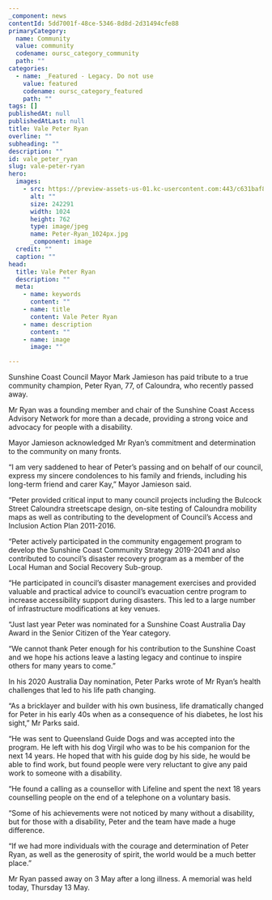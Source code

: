 ```yaml
---
_component: news
contentId: 5dd7001f-48ce-5346-8d8d-2d31494cfe88
primaryCategory:
  name: Community
  value: community
  codename: oursc_category_community
  path: ""
categories:
  - name: _Featured - Legacy. Do not use
    value: featured
    codename: oursc_category_featured
    path: ""
tags: []
publishedAt: null
publishedAtLast: null
title: Vale Peter Ryan
overline: ""
subheading: ""
description: ""
id: vale_peter_ryan
slug: vale-peter-ryan
hero:
  images:
    - src: https://preview-assets-us-01.kc-usercontent.com:443/c631baf8-1b46-001f-580c-d0001b68b4a8/a2a65022-e9f9-4a9e-b210-4124da2fce4b/Peter-Ryan_1024px.jpg
      alt: ""
      size: 242291
      width: 1024
      height: 762
      type: image/jpeg
      name: Peter-Ryan_1024px.jpg
      _component: image
  credit: ""
  caption: ""
head:
  title: Vale Peter Ryan
  description: ""
  meta:
    - name: keywords
      content: ""
    - name: title
      content: Vale Peter Ryan
    - name: description
      content: ""
    - name: image
      image: ""

---
```

Sunshine Coast Council Mayor Mark Jamieson has paid tribute to a true community champion, Peter Ryan, 77, of Caloundra, who recently passed away.

Mr Ryan was a founding member and chair of the Sunshine Coast Access Advisory Network for more than a decade, providing a strong voice and advocacy for people with a disability.

Mayor Jamieson acknowledged Mr Ryan’s commitment and determination to the community on many fronts.

“I am very saddened to hear of Peter’s passing and on behalf of our council, express my sincere condolences to his family and friends, including his long-term friend and carer Kay,” Mayor Jamieson said.

“Peter provided critical input to many council projects including the Bulcock Street Caloundra streetscape design, on-site testing of Caloundra mobility maps as well as contributing to the development of Council’s Access and Inclusion Action Plan 2011-2016.  

“Peter actively participated in the community engagement program to develop the Sunshine Coast Community Strategy 2019-2041 and also contributed to council’s disaster recovery program as a member of the Local Human and Social Recovery Sub-group.

“He participated in council’s disaster management exercises and provided valuable and practical advice to council’s evacuation centre program to increase accessibility support during disasters. This led to a large number of infrastructure modifications at key venues.

“Just last year Peter was nominated for a Sunshine Coast Australia Day Award in the Senior Citizen of the Year category.

“We cannot thank Peter enough for his contribution to the Sunshine Coast and we hope his actions leave a lasting legacy and continue to inspire others for many years to come.”

In his 2020 Australia Day nomination, Peter Parks wrote of Mr Ryan’s health challenges that led to his life path changing.

“As a bricklayer and builder with his own business, life dramatically changed for Peter in his early 40s when as a consequence of his diabetes, he lost his sight,” Mr Parks said.

“He was sent to Queensland Guide Dogs and was accepted into the program. He left with his dog Virgil who was to be his companion for the next 14 years. He hoped that with his guide dog by his side, he would be able to find work, but found people were very reluctant to give any paid work to someone with a disability.

“He found a calling as a counsellor with Lifeline and spent the next 18 years counselling people on the end of a telephone on a voluntary basis.

“Some of his achievements were not noticed by many without a disability, but for those with a disability, Peter and the team have made a huge difference.

“If we had more individuals with the courage and determination of Peter Ryan, as well as the generosity of spirit, the world would be a much better place.”

Mr Ryan passed away on 3 May after a long illness. A memorial was held today, Thursday 13 May.
